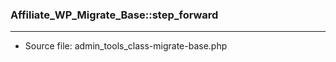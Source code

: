 ### Affiliate_WP_Migrate_Base::step_forward

----

- Source file: admin_tools_class-migrate-base.php